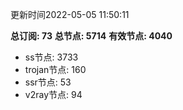 更新时间2022-05-05 11:50:11

**总订阅: 73**
**总节点: 5714**
**有效节点: 4040**
- ss节点: 3733
- trojan节点: 160
- ssr节点: 53
- v2ray节点: 94
